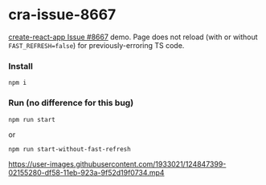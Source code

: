 # cra-issue-8667
[create-react-app Issue #8667](https://github.com/facebook/create-react-app/issues/8667) demo. Page does not reload (with or without `FAST_REFRESH=false`) for previously-erroring TS code.

### Install
```
npm i
```

### Run (no difference for this bug)
```
npm run start
```

or

```
npm run start-without-fast-refresh
```



https://user-images.githubusercontent.com/1933021/124847399-02155280-df58-11eb-923a-9f52d19f0734.mp4

